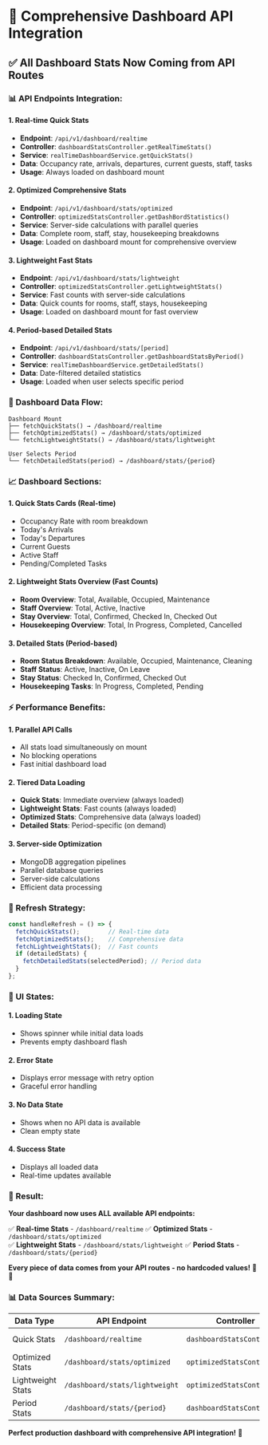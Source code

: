 # 🚀 Comprehensive Dashboard API Integration

## ✅ **All Dashboard Stats Now Coming from API Routes**

### **📊 API Endpoints Integration:**

#### **1. Real-time Quick Stats**
- **Endpoint**: `/api/v1/dashboard/realtime`
- **Controller**: `dashboardStatsController.getRealTimeStats()`
- **Service**: `realTimeDashboardService.getQuickStats()`
- **Data**: Occupancy rate, arrivals, departures, current guests, staff, tasks
- **Usage**: Always loaded on dashboard mount

#### **2. Optimized Comprehensive Stats**
- **Endpoint**: `/api/v1/dashboard/stats/optimized`
- **Controller**: `optimizedStatsController.getDashBordStatistics()`
- **Service**: Server-side calculations with parallel queries
- **Data**: Complete room, staff, stay, housekeeping breakdowns
- **Usage**: Loaded on dashboard mount for comprehensive overview

#### **3. Lightweight Fast Stats**
- **Endpoint**: `/api/v1/dashboard/stats/lightweight`
- **Controller**: `optimizedStatsController.getLightweightStats()`
- **Service**: Fast counts with server-side calculations
- **Data**: Quick counts for rooms, staff, stays, housekeeping
- **Usage**: Loaded on dashboard mount for fast overview

#### **4. Period-based Detailed Stats**
- **Endpoint**: `/api/v1/dashboard/stats/[period]`
- **Controller**: `dashboardStatsController.getDashboardStatsByPeriod()`
- **Service**: `realTimeDashboardService.getDetailedStats()`
- **Data**: Date-filtered detailed statistics
- **Usage**: Loaded when user selects specific period

### **🎯 Dashboard Data Flow:**

```
Dashboard Mount
├── fetchQuickStats() → /dashboard/realtime
├── fetchOptimizedStats() → /dashboard/stats/optimized
└── fetchLightweightStats() → /dashboard/stats/lightweight

User Selects Period
└── fetchDetailedStats(period) → /dashboard/stats/{period}
```

### **📈 Dashboard Sections:**

#### **1. Quick Stats Cards (Real-time)**
- Occupancy Rate with room breakdown
- Today's Arrivals
- Today's Departures  
- Current Guests
- Active Staff
- Pending/Completed Tasks

#### **2. Lightweight Stats Overview (Fast Counts)**
- **Room Overview**: Total, Available, Occupied, Maintenance
- **Staff Overview**: Total, Active, Inactive
- **Stay Overview**: Total, Confirmed, Checked In, Checked Out
- **Housekeeping Overview**: Total, In Progress, Completed, Cancelled

#### **3. Detailed Stats (Period-based)**
- **Room Status Breakdown**: Available, Occupied, Maintenance, Cleaning
- **Staff Status**: Active, Inactive, On Leave
- **Stay Status**: Checked In, Confirmed, Checked Out
- **Housekeeping Tasks**: In Progress, Completed, Pending

### **⚡ Performance Benefits:**

#### **1. Parallel API Calls**
- All stats load simultaneously on mount
- No blocking operations
- Fast initial dashboard load

#### **2. Tiered Data Loading**
- **Quick Stats**: Immediate overview (always loaded)
- **Lightweight Stats**: Fast counts (always loaded)
- **Optimized Stats**: Comprehensive data (always loaded)
- **Detailed Stats**: Period-specific (on demand)

#### **3. Server-side Optimization**
- MongoDB aggregation pipelines
- Parallel database queries
- Server-side calculations
- Efficient data processing

### **🔄 Refresh Strategy:**

```typescript
const handleRefresh = () => {
  fetchQuickStats();        // Real-time data
  fetchOptimizedStats();    // Comprehensive data
  fetchLightweightStats();  // Fast counts
  if (detailedStats) {
    fetchDetailedStats(selectedPeriod); // Period data
  }
};
```

### **📱 UI States:**

#### **1. Loading State**
- Shows spinner while initial data loads
- Prevents empty dashboard flash

#### **2. Error State**
- Displays error message with retry option
- Graceful error handling

#### **3. No Data State**
- Shows when no API data is available
- Clean empty state

#### **4. Success State**
- Displays all loaded data
- Real-time updates available

### **🎉 Result:**

**Your dashboard now uses ALL available API endpoints:**

✅ **Real-time Stats** - `/dashboard/realtime`
✅ **Optimized Stats** - `/dashboard/stats/optimized`  
✅ **Lightweight Stats** - `/dashboard/stats/lightweight`
✅ **Period Stats** - `/dashboard/stats/{period}`

**Every piece of data comes from your API routes - no hardcoded values!** 🏨✨

### **📊 Data Sources Summary:**

| Data Type | API Endpoint | Controller | Service | Usage |
|-----------|--------------|------------|---------|-------|
| Quick Stats | `/dashboard/realtime` | `dashboardStatsController` | `realTimeDashboardService` | Always loaded |
| Optimized Stats | `/dashboard/stats/optimized` | `optimizedStatsController` | Server calculations | Always loaded |
| Lightweight Stats | `/dashboard/stats/lightweight` | `optimizedStatsController` | Server calculations | Always loaded |
| Period Stats | `/dashboard/stats/{period}` | `dashboardStatsController` | `realTimeDashboardService` | On demand |

**Perfect production dashboard with comprehensive API integration!** 🚀
